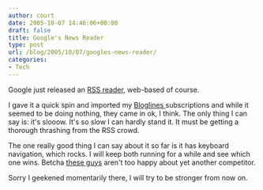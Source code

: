 ```yaml
---
author: court
date: 2005-10-07 14:46:06+00:00
draft: false
title: Google's News Reader
type: post
url: /blog/2005/10/07/googles-news-reader/
categories:
- Tech
---
```


Google just released an [RSS reader](http://www.google.com/reader), web-based of course.

I gave it a quick spin and imported my [Bloglines ](http://www.bloglines.com)subscriptions and while it seemed to be doing nothing, they came in ok, I think.  The only thing I can say is: it's slooow.  It's so slow I can hardly stand it.  It must be getting a thorough thrashing from the RSS crowd.

The one really good thing I can say about it so far is it has keyboard navigation, which rocks.  I will keep both running for a while and see which one wins.  Betcha [these guys](http://feedlounge.com/) aren't too happy about yet another competitor.

Sorry I geekened momentarily there, I will try to be stronger from now on.

